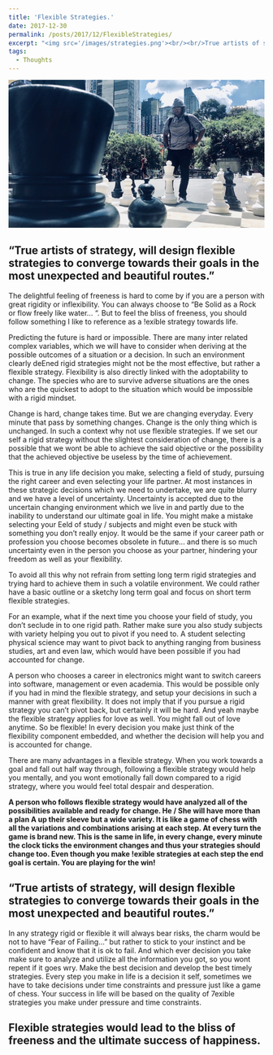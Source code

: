 ```yaml
---
title: 'Flexible Strategies.'
date: 2017-12-30
permalink: /posts/2017/12/FlexibleStrategies/
excerpt: "<img src='/images/strategies.png'><br/><br/>True artists of strategy, will design flexible strategies to converge towards their goals in the most unexpected and beautiful routes.The delightful feeling of freeness is hard to come by if you are a person with great rigidity or inflexibility. You can always choose to Be Solid as a Rock or flow freely like water... But to feel the bliss of freeness, you should follow something I like to reference as a !exible strategy towards life."
tags:
  - Thoughts
---
```

![Image](/images/strategies.png)

## “True artists of strategy, will design flexible strategies to converge towards their goals in the most unexpected and beautiful routes.”

The delightful feeling of freeness is hard to come by if you are a person with great rigidity or inflexibility. You can always choose to “Be Solid as a Rock or flow freely like water... “. But to feel the bliss of freeness, you should follow something I like to reference as a !exible strategy towards life.

Predicting the future is hard or impossible. There are many inter related complex variables, which we will have to consider when deriving at the possible outcomes of a situation or a decision. In such an environment clearly deEned rigid strategies might not be the most effective, but rather a flexible strategy. Flexibility is also directly linked with the adoptability to change. The species who are to survive adverse situations are the ones who are the quickest to adopt to the situation which would be impossible with a rigid mindset.

Change is hard, change takes time. But we are changing everyday. Every minute that pass by something changes. Change is the only thing which is unchanged. In such a context why not use flexible strategies. If we set our self a rigid strategy without the slightest consideration of change, there is a possible that we wont be able to achieve the said objective or the possibility that the achieved objective be useless by the time of achievement.

This is true in any life decision you make, selecting a field of study, pursuing the right career and even selecting your life partner. At most instances in these strategic decisions which we need to undertake, we are quite blurry and we have a level of uncertainty. Uncertainty is accepted due to the uncertain changing environment which we live in and partly due to the inability to understand our ultimate goal in life. You might make a mistake selecting your Eeld of study / subjects and might even be stuck with something you don’t really enjoy. It would be the same if your career path or profession you choose becomes obsolete in future... and there is so much uncertainty even in the person you choose as your partner, hindering your freedom as well as your flexibility.

To avoid all this why not refrain from setting long term rigid strategies and trying hard to achieve them in such a volatile environment. We could rather have a basic outline or a sketchy long term goal and focus on short term flexible strategies.

For an example, what if the next time you choose your field of study, you don’t seclude in to one rigid path. Rather make sure you also study subjects with variety helping you out to pivot if you need to. A student selecting physical science may want to pivot back to anything ranging from business studies, art and even law, which would have been possible if you had accounted for change.

A person who chooses a career in electronics might want to switch careers into software, management or even academia. This would be possible only if you had in mind the flexible strategy, and setup your decisions in such a manner with great flexibility. It does not imply that if you pursue a rigid strategy you can’t pivot back, but certainly it will be hard. And yeah maybe the flexible strategy applies for love as well. You might fall out of love anytime. So be flexible! In every decision you make just think of the flexibility component embedded, and whether the decision will help you and is accounted for change.

There are many advantages in a flexible strategy. When you work towards a goal and fall out half way through, following a flexible strategy would help you mentally, and you wont emotionally fall down compared to a rigid strategy, where you would feel total despair and desperation.

**A person who follows flexible strategy would have analyzed all of the possibilities available and ready for change. He / She will have more than a plan A up their sleeve but a wide variety. It is like a game of chess with all the variations and combinations arising at each step. At every turn the game is brand new. This is the same in life, in every change, every minute the clock ticks the environment changes and thus your strategies should change too. Even though you make !exible strategies at each step the end goal is certain. You are playing for the win!**

## “True artists of strategy, will design flexible strategies to converge towards their goals in the most unexpected and beautiful routes.”

In any strategy rigid or flexible it will always bear risks, the charm would be not to have “Fear of Failing...” but rather to stick to your instinct and be confident and know that it is ok to fail. And which ever decision you take make sure to analyze and utilize all the information you got, so you wont repent if it goes wry. Make the best decision and develop the best timely strategies. Every step you make in life is a decision it self, sometimes we have to take decisions under time constraints and pressure just like a game of chess. Your success in life will be based on the quality of 7exible strategies you make under pressure and time constraints.

## Flexible strategies would lead to the bliss of freeness and the ultimate success of happiness.
